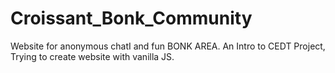 # Croissant_Bonk_Community
Website for anonymous chatI and fun BONK AREA. An Intro to CEDT Project, Trying to create website with vanilla JS.
